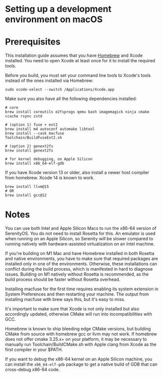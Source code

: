 # Setting up a development environment on macOS

# Prerequisites

This installation guide assumes that you have [Homebrew](https://brew.sh) and Xcode installed. You need to open Xcode at least once for it to install the required tools.

Before you build, you must set your command line tools to Xcode's tools instead of the ones installed via Homebrew:
```console
sudo xcode-select --switch /Applications/Xcode.app
```

Make sure you also have all the following dependencies installed:

```console
# core
brew install coreutils e2fsprogs qemu bash imagemagick ninja cmake ccache rsync zstd

# (option 1) fuse + ext2
brew install m4 autoconf automake libtool
brew install --cask macfuse
Toolchain/BuildFuseExt2.sh

# (option 2) genext2fs
brew install genext2fs

# for kernel debugging, on Apple Silicon
brew install x86_64-elf-gdb
```

If you have Xcode version 13 or older, also install a newer host compiler from homebrew. Xcode 14 is known to work.

```console
brew install llvm@15
# OR
brew install gcc@12
```

# Notes

You can use both Intel and Apple Silicon Macs to run the x86-64 version of SerenityOS. You do not
need to install Rosetta for this. An emulator is used when running on an Apple Silicon, so Serenity
will be slower compared to running natively with hardware-assisted virtualization on an Intel machine.

If you're building on M1 Mac and have Homebrew installed in both Rosetta and native environments,
you have to make sure that required packages are installed only in one of the environments. Otherwise,
these installations can conflict during the build process, which is manifested in hard to diagnose issues.
Building on M1 natively without Rosetta is recommended, as the build process should be faster without Rosetta
overhead.

Installing macfuse for the first time requires enabling its system extension in System Preferences and then restarting your machine. The output from installing macfuse with brew says this, but it's easy to miss.

It's important to make sure that Xcode is not only installed but also accordingly updated, otherwise CMake will run into incompatibilities with GCC.

Homebrew is known to ship bleeding edge CMake versions, but building CMake from source with homebrew
gcc or llvm may not work. If homebrew does not offer cmake 3.25.x+ on your platform, it may be necessary
to manually run Toolchain/BuildCMake.sh with Apple clang from Xcode as the first compiler in your $PATH.

If you want to debug the x86-64 kernel on an Apple Silicon machine, you can install the `x86_64-elf-gdb`
package to get a native build of GDB that can cross-debug x86-64 code.

